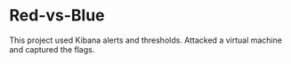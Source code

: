 # Red-vs-Blue
This project used Kibana alerts and thresholds.  Attacked a virtual machine and captured the flags.
